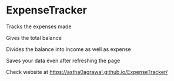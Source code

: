# ExpenseTracker
Tracks the expenses made 

Gives the total balance 

Divides the balance into income as well as expense 

Saves your data even after refreshing the page


Check website at https://astha0agrawal.github.io/ExpenseTracker/
